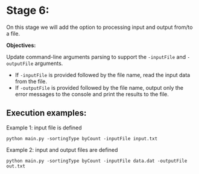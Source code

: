 # Stage 6:

On this stage we will add the option to processing input and output from/to a file.

**Objectives:**

Update command-line arguments parsing to support the `-inputFile` and `-outputFile` arguments.

- If `-inputFile` is provided followed by the file name, read the input data from the file.
- If `-outputFile` is provided followed by the file name, output only the error messages to the console and print the results to the file.

## Execution examples:

Example 1: input file is defined
```
python main.py -sortingType byCount -inputFile input.txt
```

Example 2: input and output files are defined
```
python main.py -sortingType byCount -inputFile data.dat -outputFile out.txt
```
